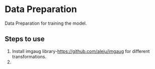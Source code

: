# Data Preparation
Data Preparation for training the model.

## Steps to use

1. Install imgaug library-https://github.com/aleju/imgaug for different transformations.
2. 
